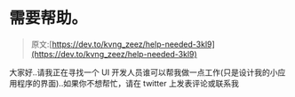 # 需要帮助。

> 原文:[https://dev.to/kvng_zeez/help-needed-3kl9](https://dev.to/kvng_zeez/help-needed-3kl9)

大家好..请我正在寻找一个 UI 开发人员谁可以帮我做一点工作(只是设计我的小应用程序的界面)..如果你不想帮忙，请在 twitter 上发表评论或联系我
